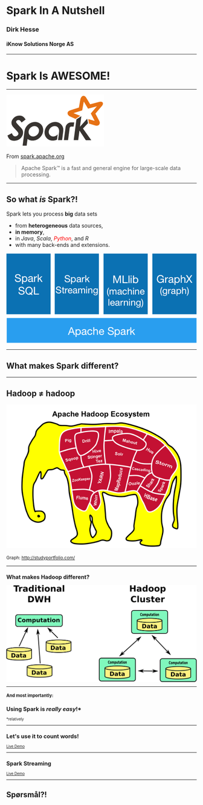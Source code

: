 # Spark In A Nutshell

### Dirk Hesse

#### iKnow Solutions Norge AS

---

# Spark Is AWESOME!

---

![Spark Logo](img/spark-logo.png)

From [spark.apache.org](http://spark.apache.org/)

> Apache Spark™ is a fast and general engine for large-scale data
> processing.

---

## So what *is* Spark?!

Spark lets you process **big** data sets

- from **heterogeneous** data sources,
- **in memory**,
- in *Java*, *Scala*, <font color="red">*Python*</font>, and *R*
- with many back-ends and extensions.

![Spark Modules](img/ecosystem.png)

---

## What makes Spark different?

---

## Hadoop $\neq$ hadoop

![](img/Hadoop.png)

<small>Graph: http://studyportfolio.com/<small>

---

## What makes Hadoop different?

![Spark VS DW](img/DWHVsHadoop.png)

---

### And most importantly:

## Using Spark is *really easy*!*

*relatively

---

## Let's use it to count words!

[Live Demo](http://localhost:8888/notebooks/WordCount.ipynb)

---

## Spark Streaming

[Live Demo](http://localhost:8888/notebooks/StreamMyPhone.ipynb)

---

# Spørsmål?!
